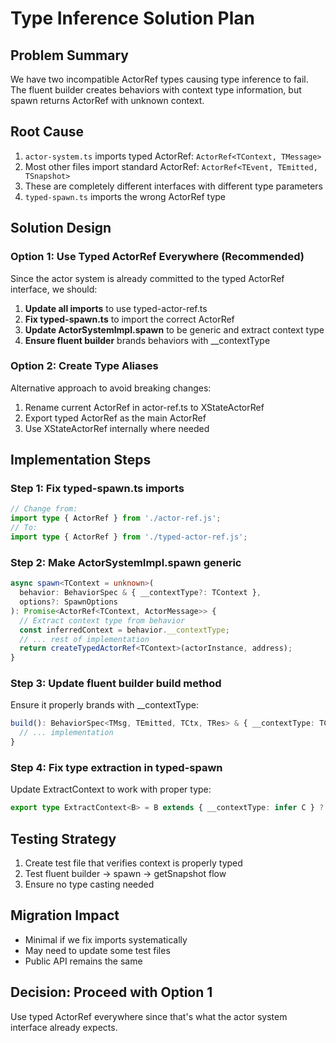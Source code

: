# Type Inference Solution Plan

## Problem Summary
We have two incompatible ActorRef types causing type inference to fail. The fluent builder creates behaviors with context type information, but spawn returns ActorRef with unknown context.

## Root Cause
1. `actor-system.ts` imports typed ActorRef: `ActorRef<TContext, TMessage>`
2. Most other files import standard ActorRef: `ActorRef<TEvent, TEmitted, TSnapshot>`
3. These are completely different interfaces with different type parameters
4. `typed-spawn.ts` imports the wrong ActorRef type

## Solution Design

### Option 1: Use Typed ActorRef Everywhere (Recommended)
Since the actor system is already committed to the typed ActorRef interface, we should:

1. **Update all imports** to use typed-actor-ref.ts
2. **Fix typed-spawn.ts** to import the correct ActorRef
3. **Update ActorSystemImpl.spawn** to be generic and extract context type
4. **Ensure fluent builder** brands behaviors with __contextType

### Option 2: Create Type Aliases
Alternative approach to avoid breaking changes:

1. Rename current ActorRef in actor-ref.ts to XStateActorRef
2. Export typed ActorRef as the main ActorRef
3. Use XStateActorRef internally where needed

## Implementation Steps

### Step 1: Fix typed-spawn.ts imports
```typescript
// Change from:
import type { ActorRef } from './actor-ref.js';
// To:
import type { ActorRef } from './typed-actor-ref.js';
```

### Step 2: Make ActorSystemImpl.spawn generic
```typescript
async spawn<TContext = unknown>(
  behavior: BehaviorSpec & { __contextType?: TContext },
  options?: SpawnOptions
): Promise<ActorRef<TContext, ActorMessage>> {
  // Extract context type from behavior
  const inferredContext = behavior.__contextType;
  // ... rest of implementation
  return createTypedActorRef<TContext>(actorInstance, address);
}
```

### Step 3: Update fluent builder build method
Ensure it properly brands with __contextType:
```typescript
build(): BehaviorSpec<TMsg, TEmitted, TCtx, TRes> & { __contextType: TCtx } {
  // ... implementation
}
```

### Step 4: Fix type extraction in typed-spawn
Update ExtractContext to work with proper type:
```typescript
export type ExtractContext<B> = B extends { __contextType: infer C } ? C : unknown;
```

## Testing Strategy

1. Create test file that verifies context is properly typed
2. Test fluent builder → spawn → getSnapshot flow
3. Ensure no type casting needed

## Migration Impact

- Minimal if we fix imports systematically
- May need to update some test files
- Public API remains the same

## Decision: Proceed with Option 1
Use typed ActorRef everywhere since that's what the actor system interface already expects.